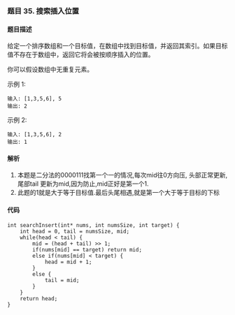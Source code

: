### **题目    35. 搜索插入位置**

#### 题目描述
给定一个排序数组和一个目标值，在数组中找到目标值，并返回其索引。如果目标值不存在于数组中，返回它将会被按顺序插入的位置。

你可以假设数组中无重复元素。

示例 1:
```
输入: [1,3,5,6], 5
输出: 2
```
示例 2:
```
输入: [1,3,5,6], 2
输出: 1
```

#### 解析
1. 本题是二分法的0000111找第一个一的情况,每次mid往0方向压, 头部正常更新, 尾部tail 更新为mid,因为防止,mid正好是第一个1.
2. 此题的1就是大于等于目标值.最后头尾相遇,就是第一个大于等于目标的下标

#### 代码
```
int searchInsert(int* nums, int numsSize, int target) {
    int head = 0, tail = numsSize, mid;
    while(head < tail) {
        mid = (head + tail) >> 1;
        if(nums[mid] == target) return mid;
        else if(nums[mid] < target) {
            head = mid + 1;
        }
        else {
            tail = mid;
        }
    }
    return head;
}
```
















